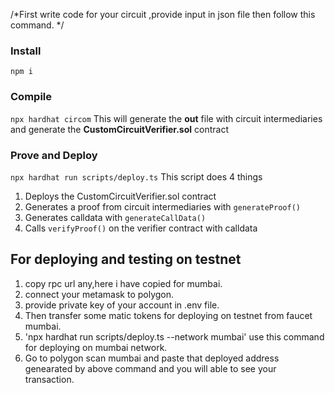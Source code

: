 
/*First write code for your circuit ,provide input in json file then follow this command. */  

### Install
`npm i`


### Compile
`npx hardhat circom` 
This will generate the **out** file with circuit intermediaries and generate the **CustomCircuitVerifier.sol** contract


### Prove and Deploy
`npx hardhat run scripts/deploy.ts`
This script does 4 things  
1. Deploys the CustomCircuitVerifier.sol contract
2. Generates a proof from circuit intermediaries with `generateProof()`
3. Generates calldata with `generateCallData()`
4. Calls `verifyProof()` on the verifier contract with calldata

## For deploying and testing  on testnet 
1. copy rpc url any,here i have copied for mumbai.
2. connect your metamask to polygon.
3. provide private key of your account in .env file.
4. Then transfer some matic tokens for deploying on testnet from faucet mumbai.
5. 'npx hardhat run scripts/deploy.ts --network mumbai' use this command for deploying on mumbai network.
6. Go to polygon scan mumbai and paste that deployed address genearated by above command and you will able to see your transaction.


